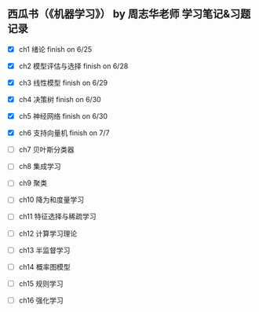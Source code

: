 ## 西瓜书（《机器学习》） by 周志华老师 学习笔记&习题记录

- [x] ch1 绪论 finish on 6/25

- [x] ch2 模型评估与选择 finish on 6/28

- [x] ch3 线性模型 finish on 6/29

- [x] ch4 决策树 finish on 6/30

- [x] ch5 神经网络 finish on 6/30

- [x] ch6 支持向量机 finish on 7/7

- [ ] ch7 贝叶斯分类器

- [ ] ch8 集成学习

- [ ] ch9 聚类

- [ ] ch10 降为和度量学习

- [ ] ch11 特征选择与稀疏学习

- [ ] ch12 计算学习理论

- [ ] ch13 半监督学习

- [ ] ch14 概率图模型

- [ ] ch15 规则学习

- [ ] ch16 强化学习
